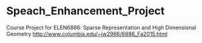 # Speach_Enhancement_Project
Course Project for ELEN6886: Sparse Representation and High Dimensional Geometry 
http://www.columbia.edu/~jw2966/6886_Fa2015.html
